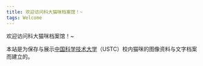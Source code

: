 ```yaml
---
title: 欢迎访问科大猫咪档案馆！~
tags: Welcome
---
```

欢迎访问科大猫咪档案馆！~

本站是为保存与展示[中国科学技术大学](http://ustc.edu.cn)（USTC）校内猫咪的图像资料与文字档案而建立的。